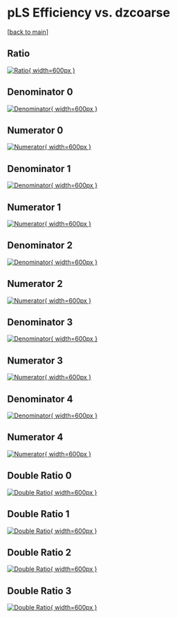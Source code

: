 # pLS Efficiency vs. dzcoarse

[[back to main](./)]



## Ratio

[![Ratio](../mtv/var/pLS_base_0_1_eff_dzcoarse.png){ width=600px }](../mtv/var/pLS_base_0_1_eff_dzcoarse.pdf)

## Denominator 0

[![Denominator](../mtv/den/pLS_base_0_1_eff_dzcoarse_den0.png){ width=600px }](../mtv/den/pLS_base_0_1_eff_dzcoarse_den0.pdf)

## Numerator 0

[![Numerator](../mtv/num/pLS_base_0_1_eff_dzcoarse_num0.png){ width=600px }](../mtv/num/pLS_base_0_1_eff_dzcoarse_num0.pdf)

## Denominator 1

[![Denominator](../mtv/den/pLS_base_0_1_eff_dzcoarse_den1.png){ width=600px }](../mtv/den/pLS_base_0_1_eff_dzcoarse_den1.pdf)

## Numerator 1

[![Numerator](../mtv/num/pLS_base_0_1_eff_dzcoarse_num1.png){ width=600px }](../mtv/num/pLS_base_0_1_eff_dzcoarse_num1.pdf)

## Denominator 2

[![Denominator](../mtv/den/pLS_base_0_1_eff_dzcoarse_den2.png){ width=600px }](../mtv/den/pLS_base_0_1_eff_dzcoarse_den2.pdf)

## Numerator 2

[![Numerator](../mtv/num/pLS_base_0_1_eff_dzcoarse_num2.png){ width=600px }](../mtv/num/pLS_base_0_1_eff_dzcoarse_num2.pdf)

## Denominator 3

[![Denominator](../mtv/den/pLS_base_0_1_eff_dzcoarse_den3.png){ width=600px }](../mtv/den/pLS_base_0_1_eff_dzcoarse_den3.pdf)

## Numerator 3

[![Numerator](../mtv/num/pLS_base_0_1_eff_dzcoarse_num3.png){ width=600px }](../mtv/num/pLS_base_0_1_eff_dzcoarse_num3.pdf)

## Denominator 4

[![Denominator](../mtv/den/pLS_base_0_1_eff_dzcoarse_den4.png){ width=600px }](../mtv/den/pLS_base_0_1_eff_dzcoarse_den4.pdf)

## Numerator 4

[![Numerator](../mtv/num/pLS_base_0_1_eff_dzcoarse_num4.png){ width=600px }](../mtv/num/pLS_base_0_1_eff_dzcoarse_num4.pdf)

## Double Ratio 0

[![Double Ratio](../mtv/ratio/pLS_base_0_1_eff_dzcoarse_ratio0.png){ width=600px }](../mtv/ratio/pLS_base_0_1_eff_dzcoarse_ratio0.pdf)

## Double Ratio 1

[![Double Ratio](../mtv/ratio/pLS_base_0_1_eff_dzcoarse_ratio1.png){ width=600px }](../mtv/ratio/pLS_base_0_1_eff_dzcoarse_ratio1.pdf)

## Double Ratio 2

[![Double Ratio](../mtv/ratio/pLS_base_0_1_eff_dzcoarse_ratio2.png){ width=600px }](../mtv/ratio/pLS_base_0_1_eff_dzcoarse_ratio2.pdf)

## Double Ratio 3

[![Double Ratio](../mtv/ratio/pLS_base_0_1_eff_dzcoarse_ratio3.png){ width=600px }](../mtv/ratio/pLS_base_0_1_eff_dzcoarse_ratio3.pdf)

